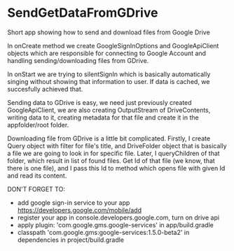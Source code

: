 # SendGetDataFromGDrive
Short app showing how to send and download files from Google Drive


In onCreate method we create GoogleSignInOptions and GoogleApiClient objects
which are responsible for connecting to Google Account and handling sending/downloading
files from GDrive.

In onStart we are trying to silentSignIn which is basically automatically singing without
showing that information to user. If data is cached, we succesfully achieved that.

Sending data to GDrive is easy, we need just previously created GoogleApiClient, we are also
creating OutputStream of DriveContents, writing data to it,
creating metadata for that file and create it in the appfolder/root folder.

Downloading file from GDrive is a little bit complicated. 
Firstly, I create Query object with filter for file's title, and DriveFolder object that is basically
a file we are going to look in for specific file. 
Later, I queryChildren of that folder, which result in list of found files. 
Get Id of that file (we know, that there is one file), and I pass this Id to method which opens file
with given Id and read its content.


DON'T FORGET TO:
- add google sign-in service to your app https://developers.google.com/mobile/add
- register your app in console.developers.google.com, turn on drive api
- apply plugin: 'com.google.gms.google-services' in app/build.gradle
- classpath 'com.google.gms:google-services:1.5.0-beta2' in dependencies in project/build.gradle

